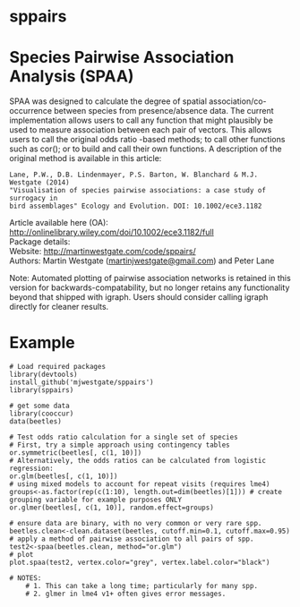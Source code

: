 # sppairs
# Species Pairwise Association Analysis (SPAA)

SPAA was designed to calculate the degree of spatial association/co-occurrence between species from presence/absence data. The current implementation allows users to call any function that might plausibly be used to measure association between each pair of vectors. This allows users to call the original odds ratio -based methods; to call other functions such as cor(); or to build and call their own functions. A description of the original method is available in this article:

    Lane, P.W., D.B. Lindenmayer, P.S. Barton, W. Blanchard & M.J. Westgate (2014) 
    "Visualisation of species pairwise associations: a case study of surrogacy in 
    bird assemblages" Ecology and Evolution. DOI: 10.1002/ece3.1182
    
Article available here (OA): http://onlinelibrary.wiley.com/doi/10.1002/ece3.1182/full   
Package details:   
Website: http://martinwestgate.com/code/sppairs/   
Authors: Martin Westgate (<martinjwestgate@gmail.com>) and Peter Lane   

Note: Automated plotting of pairwise association networks is retained in this version for backwards-compatability, but no longer retains any functionality beyond that shipped with igraph. Users should consider calling igraph directly for cleaner results.

# Example

```
# Load required packages
library(devtools)
install_github('mjwestgate/sppairs')
library(sppairs)

# get some data
library(cooccur)
data(beetles)

# Test odds ratio calculation for a single set of species
# First, try a simple approach using contingency tables
or.symmetric(beetles[, c(1, 10)])
# Alternatively, the odds ratios can be calculated from logistic regression:
or.glm(beetles[, c(1, 10)])	
# using mixed models to account for repeat visits (requires lme4)
groups<-as.factor(rep(c(1:10), length.out=dim(beetles)[1])) # create grouping variable for example purposes ONLY
or.glmer(beetles[, c(1, 10)], random.effect=groups)

# ensure data are binary, with no very common or very rare spp.
beetles.clean<-clean.dataset(beetles, cutoff.min=0.1, cutoff.max=0.95)
# apply a method of pairwise association to all pairs of spp.
test2<-spaa(beetles.clean, method="or.glm")
# plot
plot.spaa(test2, vertex.color="grey", vertex.label.color="black")

# NOTES: 
	# 1. This can take a long time; particularly for many spp.
	# 2. glmer in lme4 v1+ often gives error messages. 

```
